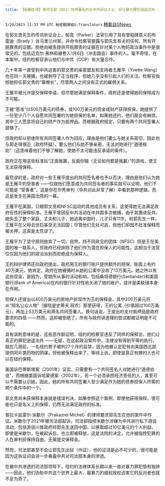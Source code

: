 ```yaml
---
title: 【秘翻在线】美司法部（DOJ）拘押著名的反中共异议人士，却让暴力罪犯逍遥法外
---
```

`3/29/2023 11:33 PM UTC 秘密翻譯組G-Translators` [轉載自GNews](https://gnews.org/articles/1057902)

         

在郭文贵先生的传讯听证会上，帕克（Parker）法官引用了具有里程碑意义的布雷迪（Brady ）诉马里兰州案，并命令检察官披露与郭先生有关的任何、所有开脱罪责的证据。拒绝向被告提供开脱罪责的证据在针对某个人物的政治事件中是很常见的，包括迈克尔·弗林和被卷入1月6日（冲击国会）事件的人。毫不奇怪，在本案中，纽约检察官承认他们与中共（CCP）有大量合作。

几十年来一直受到中共迫害的郭文贵的亲密盟友和支持者王雁平（Yvette Wang）也在同一天被捕，也被剥夺了正当程序，但她几乎没有引起人们的关注。检察官指控她担任郭文贵的“幕僚长”，尽管两人之间没有正式的雇佣关系。

王雁平被允许提交保释申请，但尽管她满足保释条件，政府还是使得她的保释成为不可能。

王被“恩准”以500万美元的债券，或100万美元的现金或财产获得担保，她提供了一份至少八个人自愿共同签署的为她担保的名单，如果她违约，他们就会有麻烦。其中三人愿意将自己的财产作为抵押品。而根据政府规定，只要有两个共同签署人就够了。

但政府却以拒绝所有共同签署人作为回应，理由是他们要么与她关系密切，因此也与郭走得很近（政府怀疑），要么他们与她不够亲密，无法对她进行“道德规劝”（这意味着他们不够了解她，使她不太可能违反承诺的条件）。

政府正在用这些标准玩“正面我赢，反面你输（无论如何都是我赢）”的游戏，使王无法获得保释。

最荒谬的是，政府对一些王雁平提出的共同签名者也予以否决，理由是他们认为她是王雁平的受害者 ——仅就他们愿意成为共同签名者的事实就可以证明，他们不可能是 “受害者”。这是你在作秀审判（中共对此非常了解）中看到那种逻辑，而这是发生在美国法院的一幕。

王雁平在美国，只跟郭文贵和NFSC运动的其他成员有关系，这使得她无法满足政府任性的保释标准。王雁平曾因反中共活动在中共国多次被捕，由于其激进反共，她失去了整个家庭、丈夫和儿子，她逃离中国时，儿子只有11岁。和郭先生一样，王雁平在父母去世后甚至无法回国；尽管他们无处可逃，但他们却因不批准保释而被关押，这真是太荒谬了。

王雁平为了坚守原则放弃了一切，自然，持不同政见的团体（NFSC）将是王在美国的唯一联系人，但政府已经排除了他们作为潜在担保人的可能性。这相当于法官仅仅因为他们的政治派别而拒绝成为保释人。

王的辩护律师还向政府提出，政府用王的银行账户提供额外的担保，账面上有约40万美元，她肯定，政府在她被捕时从她的公寓中没收了13万美元。她之所以有这些现金，是因为，受她所从事的活动影响，包括桑坦德银行(Santander)和美国银行(Bank of America)在内的银行针对性地关闭了她的账户，或许是美联储本身在作用。

担保人还提出以400万美元的房地产折现作为王的保释金，其中200万美元将从“知名公众人物”（据信是史蒂夫.班农）那里获得，王的公寓（价值超过100万美元），再加上53万美元和两名共同签署人。换句话说，王提出的支付抵押品是政府要求的四倍 ——然而，这却被拒绝了，所有与政府讲道理的尝试都被证明是不可能的。

具有讽刺意味的是，这些恶作剧证明，纽约的检察官违反了同样的保释法，他们让真正的罪犯逍遥法外 ——无疑，在这起政治案件中，法律没有得到平等的执行。就在几周前，一名纽约男子被判27个月的监禁，因为他被认定犯有向美国西北部提供阿片类药物的阴谋，但他被保释出来了，等待上诉。即使是真正有罪的人也可以在纽约保释。

美国诉巴蒂斯塔案（2001年）证实，只需要有一个共同签名人对她进行“道德劝说”，而根据美国诉哈蒙德案（2002年），另一个必须承担经济责任的人，甚至可以不需要认识她。因此，她的所有共同签署人至少满足作为她的债券担保人所需的两个条件中的一个。

郭文贵尚未获保释本身就是错误判决，如果参照这个案例，即使他获得保释，很可能也只是名义上的保释，仍然无法满足政府的标准。

普拉卡兹雷尔·米歇尔（Prakazrel Michel）的律师要求郭先生在他的案件中作证。米歇尔于2021年被司法部起诉，司法部指控米歇尔涉嫌为中共进行私下游说活动，包括游说川普政府将郭先生送回中国，以换取超过10亿美元的个人利益。即使是米歇尔，在被起诉后，也立即被释放，这是法院的决定，允许被指控犯罪的人在审判前保持自由，无需提交保释金。

然而，司法部甚至不会让郭先生出狱（作证），他的证词是必不可少的，很可能是因为这些证词会进一步暴露中共对司法部本身的渗透。

在被中共渗透的司法部领导下，纽约的法律体系长期以来一直对暴力罪犯情有独钟——因此，他们协助中共这个世界上最大、最暴力的威权政权迫害它的反对者也就不足为奇了。


